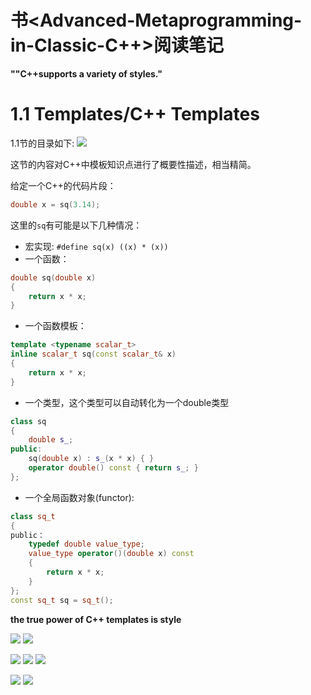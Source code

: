 # 书<Advanced-Metaprogramming-in-Classic-C++>阅读笔记

**""C++supports a variety of styles."**

1.1 Templates/C++ Templates
===
1.1节的目录如下:
![](images/2022-01-27-22-07-56.png)

这节的内容对C++中模板知识点进行了概要性描述，相当精简。

给定一个C++的代码片段：
```c++
double x = sq(3.14);
```
这里的`sq`有可能是以下几种情况：
* 宏实现:
`#define sq(x) ((x) * (x))`
* 一个函数：
```c++
double sq(double x)
{
    return x * x;
}
```
* 一个函数模板：
```c++
template <typename scalar_t>
inline scalar_t sq(const scalar_t& x)
{
    return x * x;
}
```
* 一个类型，这个类型可以自动转化为一个double类型
```c++
class sq
{
    double s_;
public:
    sq(double x) : s_(x * x) { }
    operator double() const { return s_; }
};
```
* 一个全局函数对象(functor):
```c++
class sq_t
{
public：
    typedef double value_type;
    value_type operator()(double x) const
    {
        return x * x;
    }
};
const sq_t sq = sq_t();
```

**the true power of C++ templates is style**

![](images/2022-01-28-05-44-30.png)
![](images/2022-01-28-05-45-26.png)

![](images/2022-01-28-05-46-31.png)
![](images/2022-01-28-05-46-57.png)
![](images/2022-01-28-05-47-20.png)

![](images/2022-01-28-05-47-37.png)
![](images/2022-01-28-05-48-09.png)
